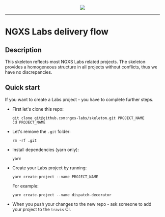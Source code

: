 <p align="center">
  <img src="https://raw.githubusercontent.com/ngxs-labs/emitter/master/docs/assets/logo.png">
</p>

---

# NGXS Labs delivery flow

## Description

This skeleton reflects most NGXS Labs related projects. The skeleton provides a homogeneous structure in all projects without conflicts, thus we have no discrepancies.

## Quick start

If you want to create a Labs project - you have to complete further steps.

* First let's clone this repo:
  ```console
  git clone git@github.com:ngxs-labs/skeleton.git PROJECT_NAME
  cd PROJECT_NAME
  ```

* Let's remove the `.git` folder:
  ```console
  rm -rf .git
  ```

* Install dependencies (yarn only):
  ```console
  yarn
  ```

* Create your Labs project by running:
  ```console
  yarn create-project --name PROJECT_NAME
  ```

  For example:
  ```console
  yarn create-project --name dispatch-decorator
  ```

* When you push your changes to the new repo - ask someone to add your project to the `travis` CI.
